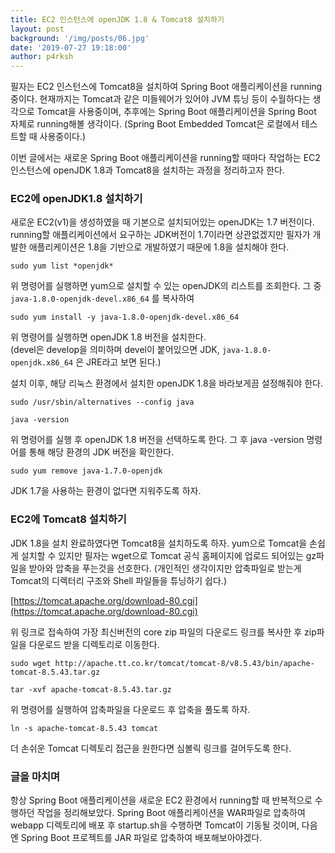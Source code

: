 ```yaml
---
title: EC2 인스턴스에 openJDK 1.8 & Tomcat8 설치하기
layout: post
background: '/img/posts/06.jpg'
date: '2019-07-27 19:18:00'
author: p4rksh
---
```


필자는 EC2 인스턴스에 Tomcat8을 설치하여 Spring Boot 애플리케이션을 running 중이다. 
현재까지는 Tomcat과 같은 미들웨어가 있어야 JVM 튜닝 등이 수월하다는 생각으로 Tomcat을 사용중이며, 추후에는 Spring Boot 애플리케이션을 Spring Boot 자체로 running해볼 생각이다. (Spring Boot Embedded Tomcat은 로컬에서 테스트할 때 사용중이다.)

이번 글에서는 새로운 Spring Boot 애플리케이션을 running할 때마다 작업하는 EC2 인스턴스에 openJDK 1.8과 Tomcat8을 설치하는 과정을 정리하고자 한다.  

### EC2에 openJDK1.8 설치하기

새로운 EC2(v1)을 생성하였을 때 기본으로 설치되어있는 openJDK는 1.7 버전이다. running할 애플리케이션에서 요구하는 JDK버전이 1.7이라면 상관없겠지만 필자가 개발한 애플리케이션은 1.8을 기반으로 개발하였기 때문에 1.8을 설치해야 한다.

```Shell
sudo yum list *openjdk*
```

위 명령어를 실행하면 yum으로 설치할 수 있는 openJDK의 리스트를 조회한다. 그 중 `java-1.8.0-openjdk-devel.x86_64` 를 복사하여

```Shell
sudo yum install -y java-1.8.0-openjdk-devel.x86_64
```

위 명령어를 실행하면 openJDK 1.8 버전을 설치한다.  
(devel은 develop을 의미하며 devel이 붙어있으면 JDK, `java-1.8.0-openjdk.x86_64` 은 JRE라고 보면 된다.)

설치 이후, 해당 리눅스 환경에서 설치한 openJDK 1.8을 바라보게끔 설정해줘야 한다.

```Shell
sudo /usr/sbin/alternatives --config java

java -version
```

위 명령어를 실행 후 openJDK 1.8 버전을 선택하도록 한다. 그 후 java -version 명령어를 통해 해당 환경의 JDK 버전을 확인한다.

```Shell
sudo yum remove java-1.7.0-openjdk
```

JDK 1.7을 사용하는 환경이 없다면 지워주도록 하자.  

### EC2에 Tomcat8 설치하기

JDK 1.8을 설치 완료하였다면 Tomcat8을 설치하도록 하자. 
yum으로 Tomcat을 손쉽게 설치할 수 있지만 필자는 wget으로 Tomcat 공식 홈페이지에 업로드 되어있는 gz파일을 받아와 압축을 푸는것을 선호한다.
(개인적인 생각이지만 압축파일로 받는게 Tomcat의 디렉터리 구조와 Shell 파일들을 튜닝하기 쉽다.)

[https://tomcat.apache.org/download-80.cgi](https://tomcat.apache.org/download-80.cgi)

위 링크로 접속하여 가장 최신버전의 core zip 파일의 다운로드 링크를 복사한 후 zip파일을 다운로드 받을 디렉토리로 이동한다.

```Shell
sudo wget http://apache.tt.co.kr/tomcat/tomcat-8/v8.5.43/bin/apache-tomcat-8.5.43.tar.gz

tar -xvf apache-tomcat-8.5.43.tar.gz
```

위 명령어를 실행하여 압축파일을 다운로드 후 압축을 풀도록 하자.

```Shell
ln -s apache-tomcat-8.5.43 tomcat
```

더 손쉬운 Tomcat 디렉토리 접근을 원한다면 심볼릭 링크를 걸어두도록 한다.  

### 글을 마치며
항상 Spring Boot 애플리케이션을 새로운 EC2 환경에서 running할 때 반복적으로 수행하던 작업을 정리해보았다. Spring Boot 애플리케이션을 WAR파일로 압축하여 webapp 디렉토리에 배포 후 startup.sh을 수행하면 Tomcat이 기동될 것이며, 다음엔 Spring Boot 프로젝트를 JAR 파일로 압축하여 배포해보아야겠다.
